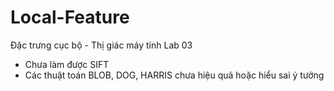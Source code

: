# Local-Feature
Đặc trưng cục bộ - Thị giác máy tính Lab 03
* Chưa làm được SIFT
* Các thuật toán BLOB, DOG, HARRIS chưa hiệu quả hoặc hiểu sai ý tưởng
